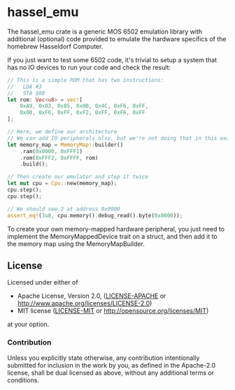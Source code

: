 hassel_emu
==========

The hassel_emu crate is a generic MOS 6502 emulation library with additional (optional)
code provided to emulate the hardware specifics of the homebrew Hasseldorf Computer.

If you just want to test some 6502 code, it's trivial to setup a system that has no
IO devices to run your code and check the result:

```rust
// This is a simple ROM that has two instructions:
//   LDA #3
//   STA $00
let rom: Vec<u8> = vec![
    0xA9, 0x03, 0x85, 0x00, 0x4C, 0xF6, 0xFF,
    0x00, 0xF6, 0xFF, 0xF2, 0xFF, 0xF6, 0xFF
];

// Here, we define our architecture
// We can add IO peripherals also, but we're not doing that in this example
let memory_map = MemoryMap::builder()
    .ram(0x0000, 0xFFF1)
    .rom(0xFFF2, 0xFFFF, rom)
    .build();

// Then create our emulator and step it twice
let mut cpu = Cpu::new(memory_map);
cpu.step();
cpu.step();

// We should see 3 at address 0x0000
assert_eq!(3u8, cpu.memory().debug_read().byte(0x0000));
```

To create your own memory-mapped hardware peripheral, you just need to
implement the MemoryMappedDevice trait on a struct, and then add it to
the memory map using the MemoryMapBuilder.

## License

Licensed under either of

 * Apache License, Version 2.0, ([LICENSE-APACHE](LICENSE-APACHE) or http://www.apache.org/licenses/LICENSE-2.0)
 * MIT license ([LICENSE-MIT](LICENSE-MIT) or http://opensource.org/licenses/MIT)

at your option.

### Contribution

Unless you explicitly state otherwise, any contribution intentionally submitted
for inclusion in the work by you, as defined in the Apache-2.0 license, shall be dual licensed as above, without any
additional terms or conditions.
